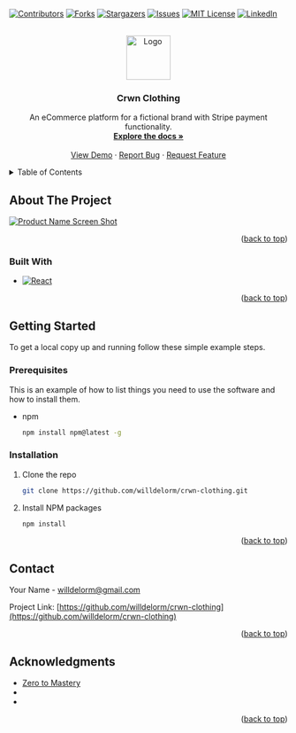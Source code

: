 <a name="readme-top"></a>

<!-- PROJECT SHIELDS -->
[![Contributors][contributors-shield]][contributors-url]
[![Forks][forks-shield]][forks-url]
[![Stargazers][stars-shield]][stars-url]
[![Issues][issues-shield]][issues-url]
[![MIT License][license-shield]][license-url]
[![LinkedIn][linkedin-shield]][linkedin-url]



<!-- PROJECT LOGO -->
<br />
<div align="center">
  <a href="https://github.com/willdelorm/crwn-clothing">
    <img src="images/logo.png" alt="Logo" width="80" height="80">
  </a>

<h3 align="center">Crwn Clothing</h3>

  <p align="center">
    An eCommerce platform for a fictional brand with Stripe payment functionality.
    <br />
    <a href="https://github.com/willdelorm/crwn-clothing"><strong>Explore the docs »</strong></a>
    <br />
    <br />
    <a href="https://github.com/willdelorm/crwn-clothing">View Demo</a>
    ·
    <a href="https://github.com/willdelorm/crwn-clothing/issues">Report Bug</a>
    ·
    <a href="https://github.com/willdelorm/crwn-clothing/issues">Request Feature</a>
  </p>
</div>



<!-- TABLE OF CONTENTS -->
<details>
  <summary>Table of Contents</summary>
  <ol>
    <li>
      <a href="#about-the-project">About The Project</a>
      <ul>
        <li><a href="#built-with">Built With</a></li>
      </ul>
    </li>
    <li>
      <a href="#getting-started">Getting Started</a>
      <ul>
        <li><a href="#prerequisites">Prerequisites</a></li>
        <li><a href="#installation">Installation</a></li>
      </ul>
    </li>
    <li><a href="#usage">Usage</a></li>
    <li><a href="#roadmap">Roadmap</a></li>
    <li><a href="#contributing">Contributing</a></li>
    <li><a href="#license">License</a></li>
    <li><a href="#contact">Contact</a></li>
    <li><a href="#acknowledgments">Acknowledgments</a></li>
  </ol>
</details>



<!-- ABOUT THE PROJECT -->
## About The Project

[![Product Name Screen Shot][product-screenshot]](https://example.com)

<p align="right">(<a href="#readme-top">back to top</a>)</p>



### Built With

* [![React][React.js]][React-url]

<p align="right">(<a href="#readme-top">back to top</a>)</p>



<!-- GETTING STARTED -->
## Getting Started

To get a local copy up and running follow these simple example steps.

### Prerequisites

This is an example of how to list things you need to use the software and how to install them.
* npm
  ```sh
  npm install npm@latest -g
  ```

### Installation

1. Clone the repo
   ```sh
   git clone https://github.com/willdelorm/crwn-clothing.git
   ```
2. Install NPM packages
   ```sh
   npm install
   ```

<p align="right">(<a href="#readme-top">back to top</a>)</p>



<!-- CONTACT -->
## Contact

Your Name - willdelorm@gmail.com

Project Link: [https://github.com/willdelorm/crwn-clothing](https://github.com/willdelorm/crwn-clothing)

<p align="right">(<a href="#readme-top">back to top</a>)</p>



<!-- ACKNOWLEDGMENTS -->
## Acknowledgments

* [Zero to Mastery](https://zerotomastery.io)
* []()
* []()

<p align="right">(<a href="#readme-top">back to top</a>)</p>



<!-- MARKDOWN LINKS & IMAGES -->
<!-- https://www.markdownguide.org/basic-syntax/#reference-style-links -->
[contributors-shield]: https://img.shields.io/github/contributors/willdelorm/crwn-clothing.svg?style=for-the-badge
[contributors-url]: https://github.com/willdelorm/crwn-clothing/graphs/contributors
[forks-shield]: https://img.shields.io/github/forks/willdelorm/crwn-clothing.svg?style=for-the-badge
[forks-url]: https://github.com/willdelorm/crwn-clothing/network/members
[stars-shield]: https://img.shields.io/github/stars/willdelorm/crwn-clothing.svg?style=for-the-badge
[stars-url]: https://github.com/willdelorm/crwn-clothing/stargazers
[issues-shield]: https://img.shields.io/github/issues/willdelorm/crwn-clothing.svg?style=for-the-badge
[issues-url]: https://github.com/willdelorm/crwn-clothing/issues
[license-shield]: https://img.shields.io/github/license/willdelorm/crwn-clothing.svg?style=for-the-badge
[license-url]: https://github.com/willdelorm/crwn-clothing/blob/master/LICENSE.txt
[linkedin-shield]: https://img.shields.io/badge/-LinkedIn-black.svg?style=for-the-badge&logo=linkedin&colorB=555
[linkedin-url]: https://linkedin.com/in/willdelorm
[product-screenshot]: screenshot.png
[React.js]: https://img.shields.io/badge/React-20232A?style=for-the-badge&logo=react&logoColor=61DAFB
[React-url]: https://reactjs.org/